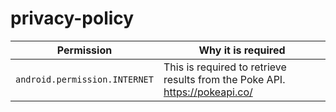 # privacy-policy
| Permission | Why it is required |
| :---: | --- |
| `android.permission.INTERNET` | This is required to retrieve results from the Poke API. https://pokeapi.co/ |
